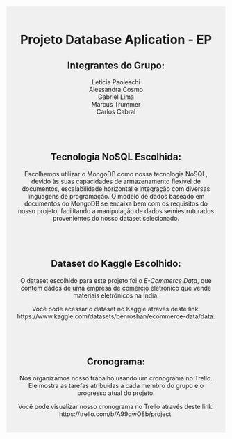 <div style="text-align: center; background-color: #f0f0f0; padding: 20px;">
  <h1>Projeto Database Aplication - EP</h1>

  <h2>Integrantes do Grupo:</h2>
  
  <ul style="list-style-type: none; padding: 0;">
    <li>Leticia Paoleschi</li>
    <li>Alessandra Cosmo</li>
    <li>Gabriel Lima</li>
    <li>Marcus Trummer</li>
    <li>Carlos Cabral</li>
  </ul>
</div>
<div style="text-align: center; background-color: #f0f0f0; padding: 20px;">
  <h2>Tecnologia NoSQL Escolhida:</h2>
  
  <p>Escolhemos utilizar o MongoDB como nossa tecnologia NoSQL, devido às suas capacidades de armazenamento flexível de documentos, escalabilidade horizontal e integração com diversas linguagens de programação. O modelo de dados baseado em documentos do MongoDB se encaixa bem com os requisitos do nosso projeto, facilitando a manipulação de dados semiestruturados provenientes do nosso dataset selecionado.</p>
</div>

<div style="text-align: center; background-color: #f0f0f0; padding: 20px;">
  <h2>Dataset do Kaggle Escolhido:</h2>
  
  <p>O dataset escolhido para este projeto foi o <em>E-Commerce Data</em>, que contém dados de uma empresa de comércio eletrônico que vende materiais eletrônicos na Índia.</p>
  
  <p>Você pode acessar o dataset no Kaggle através deste link: https://www.kaggle.com/datasets/benroshan/ecommerce-data/data.</p>
</div>

<div style="text-align: center; background-color: #f0f0f0; padding: 20px;">
  <h2>Cronograma:</h2>
  
  <p>Nós organizamos nosso trabalho usando um cronograma no Trello. Ele mostra as tarefas atribuídas a cada membro do grupo e o progresso atual do projeto.</p>
  
  <p>Você pode visualizar nosso cronograma no Trello através deste link: https://trello.com/b/A99qwO8b/project.</p>
</div>


